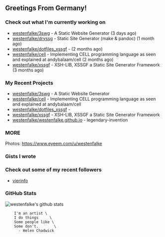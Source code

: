 ## Greetings From Germany!

### Check out what I'm currently working on

- [westenfalke/3swg](https://github.com/westenfalke/3swg) - A Static Website Generator (3 days ago)
- [westenfalke/dryssg](https://github.com/westenfalke/dryssg) - Static Site Generator (make &amp; pandoc) (1 month ago)
- [westenfalke/dotfiles_xssgf](https://github.com/westenfalke/dotfiles_xssgf) -  (2 months ago)
- [westenfalke/cell](https://github.com/westenfalke/cell) - Implementing CELL programming language as seen and explained at andybalaam/cell (2 months ago)
- [westenfalke/xssgf](https://github.com/westenfalke/xssgf) - XSH-LIB, XSSGF a Static Site Generator Framework (3 months ago)

### My Recent Projects

- [westenfalke/3swg](https://github.com/westenfalke/3swg) - A Static Website Generator
- [westenfalke/cell](https://github.com/westenfalke/cell) - Implementing CELL programming language as seen and explained at andybalaam/cell
- [westenfalke/dotfiles_xssgf](https://github.com/westenfalke/dotfiles_xssgf) - 
- [westenfalke/xssgf](https://github.com/westenfalke/xssgf) - XSH-LIB, XSSGF a Static Site Generator Framework
- [westenfalke/westenfalke.github.io](https://github.com/westenfalke/westenfalke.github.io) - legendary-invention

### MORE 
Photos: https://www.eyeem.com/u/westenfalke

### Gists I wrote


### Check out some of my recent followers

- [vierinfo](https://github.com/vierinfo)

### GitHub Stats
![westenfalke's github stats](https://github-readme-stats.vercel.app/api?username=westenfalke&count_private=true&hide_title=true)

```vim 
    I'm an artist \
    I do things     \
    Some people like \
    Some don't.       \
      - Helen Chadwick
```
